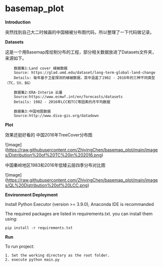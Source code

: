 # basemap_plot
**Introduction**

突然找到自己大二时候画的中国植被分布图代码，所以整理了一下代码做记录。

**Datasets**

这是一个用Basemap库绘制分布的工程，部分相关数据放进了Datasets文件夹，来源如下。

		数据集1:Land cover 植被数据
		Source: https://glad.umd.edu/dataset/long-term-global-land-change  
		Details: 每年基于卫星探测的植被数据，其中涵盖了1982 - 2016年的三种不同类型（TC，SV，BG）

		数据集2:ERA-Interim 云量
		Source:https://www.ecmwf.int/en/forecasts/datasets    
		Details: 1982 - 2016年LCC和TCC等因素的月平均数据
		
		数据集3:中国地图数据
		Source:http://www.diva-gis.org/datadown

**Plot**

效果还挺好看的
中国2016年TreeCover分布图

![image]
(https://raw.githubusercontent.com/ZhiyingChen/basemap_plot/main/images/Distribution%20of%20TC%20in%202016.png)


中国秦岭地区1983和2016年低矮云层四季分布对比图

![image]
(https://raw.githubusercontent.com/ZhiyingChen/basemap_plot/main/images/QL%20Distribution%20of%20LCC.png)

**Environment Deployment**

Install Python Executor (version >= 3.9.0), Anaconda IDE is recommanded

The required packages are listed in requirements.txt. you can install them using:

    pip install -r requirements.txt
	

**Run**

To run project:

	1. Set the working directory as the root folder.
    2. execute python main.py
	

